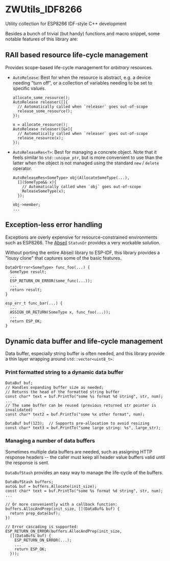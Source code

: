 # ZWUtils_IDF8266
Utility collection for ESP8266 IDF-style C++ development

Besides a bunch of trivial (but handy) functions and macro snippet,
some notable features of this library are:

## RAII based resource life-cycle management
Provides scope-based life-cycle management for *arbitrary* resources.

- `AutoRelease`: Best for when the resource is abstract, e.g. a device
  needing "turn off", or a collection of variables needing to be set to
  specific values.

  ```
  allocate_some_resource();
  AutoRelease releaser([]{
    // Automatically called when `releaser` goes out-of-scope
    release_some_resource();
  });
  ```

  ```
  x = allocate_resource();
  AutoRelease releaser([&x]{
    // Automatically called when `releaser` goes out-of-scope
    release_resource(x);
  });
  ```

- `AutoReleaseRes<T>`: Best for managing a concrete object. Note that it
  feels similar to `std::unique_ptr`, but is more convenient to use than
  the latter when the object is not managed using the standard `new` /
  `delete` operator.

  ```
  AutoReleaseRes<SomeType> obj(AllocateSomeType(...),
    [](SomeType&& x){
      // Automatically called when `obj` goes out-of-scope
      ReleaseSomeType(x);
    });

  obj->member;
  ...
  ```

## Exception-less error handling
Exceptions are overly expensive for resource-constrained environments such
as ESP8266. The [Abseil](https://github.com/abseil/abseil-cpp) `StatusOr`
provides a very workable solution.

Without porting the entire Abseil library to ESP-IDF, this library provides
a "lousy clone" that captures some of the basic features.

```
DataOrError<SomeType> func_foo(...) {
  SomeType result;
  ...
  ESP_RETURN_ON_ERROR(some_func(...));
  ...
  return result;
}

esp_err_t func_bar(...) {
  ...
  ASSIGN_OR_RETURN(SomeType x, func_foo(...));
  ...
  return ESP_OK;
}
```

## Dynamic data buffer and life-cycle management
Data buffer, especially string buffer is often needed, and this library
provide a thin layer wrapping around `std::vector<uint8_t>`.

### Print formatted string to a dynamic data buffer
```
DataBuf buf;
// Handles expanding buffer size as needed;
// Returns the head of the formatted string buffer
const char* text = buf.PrintTo("some %s format %d string", str, num);
...
// The same buffer can be reused (previous returned str pointer is invalidated)
const char* text2 = buf.PrintTo("some %x other format", num);

DataBuf buf(123);  // Supports pre-allocation to avoid resizing
const char* text3 = buf.PrintTo("some large string: %s", large_str);
```

### Managing a number of data buffers
Sometimes multiple data buffers are needed, such as assigning HTTP response
headers -- the caller must keep all header value buffers valid until the
response is sent.

`DataBufStash` provides an easy way to manage the life-cycle of the buffers.
```
DataBufStash buffers;
auto& buf = buffers.Allocate(init_size);
const char* text = buf.PrintTo("some %s format %d string", str, num);
...

// Or more conveniently with a callback function:
buffers.AllocAndPrep(init_size, [](DataBuf& buf) {
  return prep_data(buf);
})

// Error cascading is supported:
ESP_RETURN_ON_ERROR(buffers.AllocAndPrep(init_size,
  [](DataBuf& buf) {
    ESP_RETURN_ON_ERROR(...);
    ...
    return ESP_OK;
  }));
```